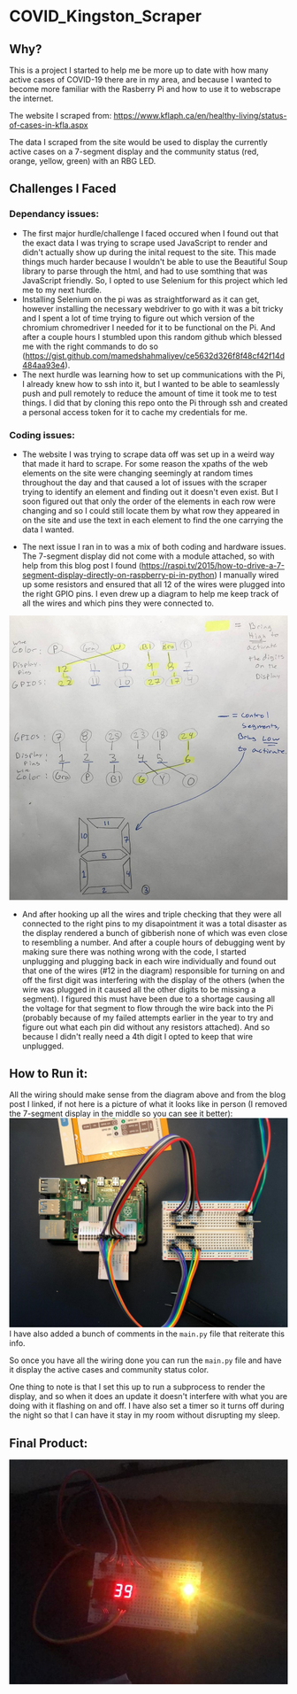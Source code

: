 # COVID_Kingston_Scraper

## Why?
This is a project I started to help me be more up to date with how many active cases of COVID-19 there are in my area, and because I wanted to become more familiar with the Rasberry Pi and how to use it to webscrape the internet. 

The website I scraped from: https://www.kflaph.ca/en/healthy-living/status-of-cases-in-kfla.aspx

The data I scraped from the site would be used to display the currently active cases on a 7-segment display and the community status (red, orange, yellow, green) with an RBG LED. 

## Challenges I Faced

### Dependancy issues:
* The first major hurdle/challenge I faced occured when I found out that the exact data I was trying to scrape used JavaScript to render and didn't actually show up during the inital request to the site. This made things much harder because I wouldn't be able to use the Beautiful Soup library to parse through the html, and had to use somthing that was JavaScript friendly. So, I opted to use Selenium for this project which led me to my next hurdle.
* Installing Selenium on the pi was as straightforward as it can get, however installing the necessary webdriver to go with it was a bit tricky and I spent a lot of time trying to figure out which version of the chromium chromedriver I needed for it to be functional on the Pi. And after a couple hours I stumbled upon this random github which blessed me with the right commands to do so (https://gist.github.com/mamedshahmaliyev/ce5632d326f8f48cf42f14d484aa93e4).
* The next hurdle was learning how to set up communications with the Pi, I already knew how to ssh into it, but I wanted to be able to seamlessly push and pull remotely to reduce the amount of time it took me to test things. I did that by cloning this repo onto the Pi through ssh and created a personal access token for it to cache my credentials for me.

### Coding issues:
* The website I was trying to scrape data off was set up in a weird way that made it hard to scrape. For some reason the xpaths of the web elements on the site were changing seemingly at random times throughout the day and that caused a lot of issues with the scraper trying to identify an element and finding out it doesn't even exist. But I soon figured out that only the order of the elements in each row were changing and so I could still locate them by what row they appeared in on the site and use the text in each element to find the one carrying the data I wanted.

* The next issue I ran in to was a mix of both coding and hardware issues. The 7-segment display did not come with a module attached, so with help from this blog post I found (https://raspi.tv/2015/how-to-drive-a-7-segment-display-directly-on-raspberry-pi-in-python) I manually wired up some resistors and ensured that all 12 of the wires were plugged into the right GPIO pins. I even drew up a diagram to help me keep track of all the wires and which pins they were connected to.

![Wiring Diagram](https://github.com/jyaacoub/COVID_Kingston_Scraper/blob/master/resources/Wiring%20diagram.jpeg)

* And after hooking up all the wires and triple checking that they were all connected to the right pins to my disapointment it was a total disaster as the display rendered a bunch of gibberish none of which was even close to resembling a number. And after a couple hours of debugging went by making sure there was nothing wrong with the code, I started unplugging and plugging back in each wire individually and found out that one of the wires (#12 in the diagram) responsible for turning on and off the first digit was interfering with the display of the others (when the wire was plugged in it caused all the other digits to be missing a segment). I figured this must have been due to a shortage causing all the voltage for that segment to flow through the wire back into the Pi (probably because of my failed attempts earlier in the year to try and figure out what each pin did without any resistors attached). And so because I didn't really need a 4th digit I opted to keep that wire unplugged.
  
## How to Run it:
All the wiring should make sense from the diagram above and from the blog post I linked, if not here is a picture of what it looks like in person (I removed the 7-segment display in the middle so you can see it better):
![Wiring](https://github.com/jyaacoub/COVID_Kingston_Scraper/blob/master/resources/Wiring.jpeg)
I have also added a bunch of comments in the `main.py` file that reiterate this info.
  
So once you have all the wiring done you can run the `main.py` file and have it display the active cases and community status color. 

One thing to note is that I set this up to run a subprocess to render the display, and so when it does an update it doesn't interfere with what you are doing with it flashing on and off. I have also set a timer so it turns off during the night so that I can have it stay in my room without disrupting my sleep.


## Final Product:

![Final Product](https://github.com/jyaacoub/COVID_Kingston_Scraper/blob/master/resources/Final%20product.jpeg)
